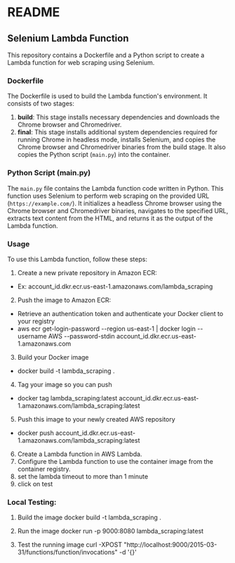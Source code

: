 # README

## Selenium Lambda Function

This repository contains a Dockerfile and a Python script to create a Lambda function for web scraping using Selenium.

### Dockerfile

The Dockerfile is used to build the Lambda function's environment. It consists of two stages:

1. **build**: This stage installs necessary dependencies and downloads the Chrome browser and Chromedriver.
2. **final**: This stage installs additional system dependencies required for running Chrome in headless mode, installs Selenium, and copies the Chrome browser and Chromedriver binaries from the build stage. It also copies the Python script (`main.py`) into the container.

### Python Script (main.py)

The `main.py` file contains the Lambda function code written in Python. This function uses Selenium to perform web scraping on the provided URL (`https://example.com/`). It initializes a headless Chrome browser using the Chrome browser and Chromedriver binaries, navigates to the specified URL, extracts text content from the HTML, and returns it as the output of the Lambda function.

### Usage

To use this Lambda function, follow these steps:

1. Create a new private repository in Amazon ECR:
- Ex: account_id.dkr.ecr.us-east-1.amazonaws.com/lambda_scraping
2. Push the image to Amazon ECR:
- Retrieve an authentication token and authenticate your Docker client to your registry
- aws ecr get-login-password --region us-east-1 | docker login --username AWS --password-stdin account_id.dkr.ecr.us-east-1.amazonaws.com
3. Build your Docker image
- docker build -t lambda_scraping .
4. Tag your image so you can push
- docker tag lambda_scraping:latest account_id.dkr.ecr.us-east-1.amazonaws.com/lambda_scraping:latest
5. Push this image to your newly created AWS repository
- docker push account_id.dkr.ecr.us-east-1.amazonaws.com/lambda_scraping:latest
6. Create a Lambda function in AWS Lambda.
7. Configure the Lambda function to use the container image from the container registry.
9. set the lambda timeout to more than 1 minute
10. click on test

### Local Testing:

1. Build the image
docker build -t lambda_scraping .

2. Run the image
docker run -p 9000:8080 lambda_scraping:latest

3. Test the running image
curl -XPOST "http://localhost:9000/2015-03-31/functions/function/invocations" -d '{}'


